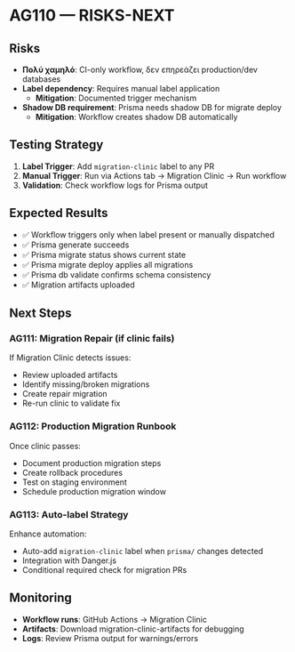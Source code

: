 # AG110 — RISKS-NEXT

## Risks
- **Πολύ χαμηλό**: CI-only workflow, δεν επηρεάζει production/dev databases
- **Label dependency**: Requires manual label application
  - **Mitigation**: Documented trigger mechanism
- **Shadow DB requirement**: Prisma needs shadow DB for migrate deploy
  - **Mitigation**: Workflow creates shadow DB automatically

## Testing Strategy
1. **Label Trigger**: Add `migration-clinic` label to any PR
2. **Manual Trigger**: Run via Actions tab → Migration Clinic → Run workflow
3. **Validation**: Check workflow logs for Prisma output

## Expected Results
- ✅ Workflow triggers only when label present or manually dispatched
- ✅ Prisma generate succeeds
- ✅ Prisma migrate status shows current state
- ✅ Prisma migrate deploy applies all migrations
- ✅ Prisma db validate confirms schema consistency
- ✅ Migration artifacts uploaded

## Next Steps

### AG111: Migration Repair (if clinic fails)
If Migration Clinic detects issues:
- Review uploaded artifacts
- Identify missing/broken migrations
- Create repair migration
- Re-run clinic to validate fix

### AG112: Production Migration Runbook
Once clinic passes:
- Document production migration steps
- Create rollback procedures
- Test on staging environment
- Schedule production migration window

### AG113: Auto-label Strategy
Enhance automation:
- Auto-add `migration-clinic` label when `prisma/` changes detected
- Integration with Danger.js
- Conditional required check for migration PRs

## Monitoring
- **Workflow runs**: GitHub Actions → Migration Clinic
- **Artifacts**: Download migration-clinic-artifacts for debugging
- **Logs**: Review Prisma output for warnings/errors
